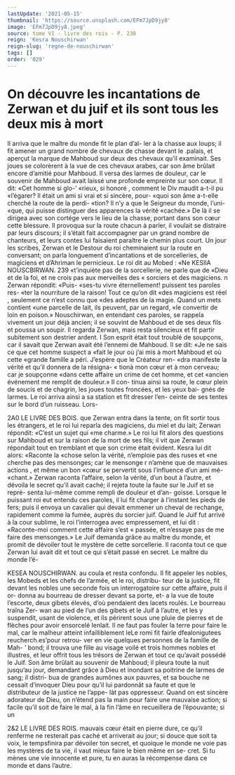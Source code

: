 ```yaml
---
lastUpdate: '2021-05-15'
thumbnail: 'https://source.unsplash.com/EFm7JpD9jy8'
image: 'EFm7JpD9jy8.jpeg'
source: tome VI - livre des rois - P. 238
reign: 'Kesra Nouschirwan'
reign-slug: 'regne-de-nouschirwan'
tags: []
order: '029'
---
```


# On découvre les incantations de Zerwan et du juif et ils sont tous les deux mis à mort

Il arriva que le maître du monde fit le plan d’al-
ler à la chasse aux loups; il fit amener un grand nombre de chevaux de chasse devant le .palais, et aperçut la marque de Mahboud sur deux des chevaux qu’il examinait. Ses joues se colorèrent à la vue de ces chevaux arabes, car son âme brûlait encore d’amitié
pour Mahboud. Il versa des larmes de douleur, car le souvenir de Mahboud avait laissé une profonde empreinte sur son cœur. Il dit: «Cet homme si glo-’ «rieux, si honoré , comment le Div maudit a-t-il pu «l’égarer? Il était un ami si vrai et si sincère, pour-
«quoi son âme a-t-elle cherché la route de la perdi-
«tion? Il n’y a que le Seigneur du monde, l’uni-
«que, qui puisse distinguer des apparences la vérité
«cachée.»
De là il se dirigea avec son cortége vers le lieu
de la chasse, portant dans son cœur cette blessure. Il provoqua sur la route chacun à parler, il voulait se distraire par leurs discours; il s’était fait accompagner
par un grand nombre de chanteurs, et leurs contes lui faisaient paraître le chemin plus court. Un jour les scribes, Zerwan et le Destour du roi cheminaient sur la route en conversant; on parla longuement d’incantations et de sorcelleries, de magiciens et d’Ahriman le pernicieux. Le roi dit au Mobed : «Ne
KESIlA NOUSCBIRWAN. 239 «t’inquiète pas de la sorcellerie, ne parle que de
«Dieu et de la foi, et ne crois pas aux merveilles des « sorciers et des magiciens. n Zerwan répondit: «Puis- «ses-tu vivre éternellement! puissent tes paroles res- «ter la nourriture de la raison! Tout ce qu’on dit «des magiciens est réel , seulement ce n’est connu que
«des adeptes de la magie. Quand un mets contient «une parcelle de lait, ils peuvent, par un regard, «le convertir de loin en poison.» Nouschirwan, en entendant ces paroles, se rappela vivement un jour déjà ancien; il se souvint de Mahboud et de ses deux fils et poussa un soupir. Il regarda Zerwan, mais resta silencieux et fit partir subitement son destrier
ardent. I
Son esprit était tout troublé de soupçons, car il
savait que Zerwan avait été l’ennemi de Mahboud.
Il se dit: «Je ne sais ce que cet homme suspect a «fait le jour où j’ai mis à mort Mahboud et où cette «grande famille a péri. J’espère que le Créateur ren-
«dra manifeste la vérité et qu’il donnera de la résigna-
« tionà mon cœur et à mon cerveau; car je soupçonne «dans cette affaire un crime de cet homme, et cet «ancien événement me remplit de douleur.» Il con-
tinua ainsi sa route, le cœur plein de soucis et de chagrin, les joues toutes froncées, et les yeux bai- gnés de larmes.
Le roi arriva ainsi a sa station et fit dresser l’en- ceinte de ses tentes sur le bord d’un ruisseau. Lors-

2A0 LE LIVRE DES BOIS.
que Zerwan entra dans la tente, on fit sortir tous les étrangers, et le roi lui reparla des magiciens, du miel et du lait; Zerwan répondit: «C’est un sujet qui
«me charme.» Le roi lui fit alors des questions sur Mahboud et sur la raison de la mort de ses fils; il vit que Zerwan répondait tout en tremblant et que son crime était évident. Kesra lui dit alors: «Raconte la
«chose selon la vérité, n’emploie pas des ruses et
«ne cherche pas des mensonges; car le mensonge r n’amène que de mauvaises actions , et même un bon «cœur se pervertit sous l’influence d’un ami mé-
«chant.» Zerwan raconta l’affaire, selon la vérité,
d’un bout à l’autre, et dévoila le secret qu’il avait
caché; il rejeta toute la faute sur le Juif et se repré- senta lui-même comme rempli de douleur et d’an- goisse.
Lorsque le puissant roi eut entendu ces paroles, il lui fit charger à l’instant les pieds de fers; puis
il envoya un cavalier qui devait emmener un cheval de rechange, rapidement comme la fumée, auprès
du sorcier juif. Quand le Juif fut arrivé à la cour sublime, le roi l’interrogea avec empressement, et
lui dit : «Raconte-moi comment cette affaire s’est
« passée, et n’essaye pas de me faire des mensonges.»
Le Juif demanda grâce au maître du monde, et promit de dévoiler tout le mystère de cette sorcellerie.
Il raconta tout ce que Zerwan lui avait dit et tout ce qui s’était passé en secret. Le maître du monde l’é-

KESEA NOUSCHIRWAN. au coula et resta confondu. Il fit appeler les nobles, les
Mobeds et les chefs de l’armée, et le roi, distribu-
teur de la justice, fit devant les nobles une seconde
fois un interrogatoire sur cette affaire, puis il or-
donna au bourreau de dresser devant sa porte, et- a la vue de toute l’escorte, deux gibets élevés, d’où
pendaient des lacets roulés. Le bourreau traîna Zer-
wan au pied de l’un des gibets et le Juif à l’autre,
et les y suspendit, usant de violence, et ils périrent sous une pluie de pierres et de flèches pour avoir ensorcelé lenlait. Il ne faut pas fouler la terre pour faire le mal, car le malheur atteint infailliblement
leLe romi fit fairle dfealonigutees reucherch.es’pour retrou-
ver en vie quelques personnes de la famille de Mah- ’
bond; il trouva une fille au visage voilé et trois
hommes nobles et illustres, et leur offrit tous les trésors de Zerwan et tout ce qu’avait possédé le Juif.
Son âme brûlait au souvenir de Mahboud; il pleura
toute la nuit jusqu’au jour, demandant grâce à Dieu
et inondant sa poitrine de larmes de sang; il distri-
bua de grandes aumônes aux pauvres, et sa bouche ne cessait d’invoquer Dieu pour qu’il lui pardonnât
sa faute et que le distributeur de la justice ne l’appe- làt pas oppresseur. Quand on est sincère adorateur de Dieu, on n’étend pas la main pour faire une mauvaise action; si facile qu’il soit de faire le mal, à la fin l’âme en recueillera de l’épouvante; si un

2&2 LE LIVRE DES ROIS.
mauvais cœur était en pierre dure, ce qu’il renferme
ne resterait pas caché et arriverait au jour; si douce que soit ta voix, le tempsfinira par dévoiler ton secret, et quoique le monde ne voie pas les mystères de ta vie, il vaut mieux faire le bien même en se- cret. Si tu mènes une vie innocente et pure, tu en auras la récompense dans ce monde et dans l’autre.
